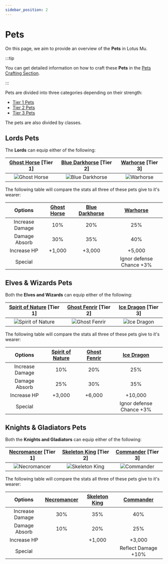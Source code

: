 ```yaml
---
sidebar_position: 2
---
```


# Pets

On this page, we aim to provide an overview of the **Pets** in Lotus Mu.

:::tip

You can get detailed information on how to craft these **Pets** in the [Pets Crafting Section](/category/pets).

:::

Pets are divided into three categories depending on their strength:

- [Tier 1 Pets](/category/tier-1)
- [Tier 2 Pets](/category/tier-2)
- [Tier 3 Pets](/category/tier-3)

The pets are also divided by classes.

## Lords Pets

The **Lords** can equip either of the following:

| [Ghost Horse](/crafting/pets/tier-1/ghost-horse) **[Tier 1]** | [Blue Darkhorse](/crafting/pets/tier-2/blue-darkhorse) **[Tier 2]** | [Warhorse](/crafting/pets/tier-3/warhorse) **[Tier 3]** |
| :-----------------------------------------------------------: | :-----------------------------------------------------------------: | :-----------------------------------------------------: |
|        ![Ghost Horse](/img/items/pets/ghost-horse.jpg)        |       ![Blue Darkhorse](/img/items/pets/blue-dark-horse.jpg)        |        ![Warhorse](/img/items/pets/warhorse.jpg)        |

The following table will compare the stats all three of these pets give to it's wearer:

|     Options     | [Ghost Horse](/crafting/pets/tier-1/ghost-horse) | [Blue Darkhorse](/crafting/pets/tier-2/blue-darkhorse) | [Warhorse](/crafting/pets/tier-3/warhorse) |
| :-------------: | :----------------------------------------------: | :----------------------------------------------------: | :----------------------------------------: |
| Increase Damage |                       10%                        |                          20%                           |                    25%                     |
|  Damage Absorb  |                       30%                        |                          35%                           |                    40%                     |
|   Increase HP   |                      +1,000                      |                         +3,000                         |                   +5,000                   |
|     Special     |                                                  |                                                        |          Ignor defense Chance +3%          |

## Elves & Wizards Pets

Both the **Elves and Wizards** can equip either of the following:

| [Spirit of Nature](/crafting/pets/tier-1/spirit-of-nature) **[Tier 1]** | [Ghost Fenrir](/crafting/pets/tier-2/ghost-fenrir) **[Tier 2]** | [Ice Dragon](/crafting/pets/tier-3/ice-dragon) **[Tier 3]** |
| :---------------------------------------------------------------------: | :-------------------------------------------------------------: | :---------------------------------------------------------: |
|        ![Spirit of Nature](/img/items/pets/spirit-of-nature.jpg)        |        ![Ghost Fenrir](/img/items/pets/ghost-fenrir.jpg)        |        ![Ice Dragon](/img/items/pets/ice-dragon.jpg)        |

The following table will compare the stats all three of these pets give to it's wearer:

|     Options     | [Spirit of Nature](/crafting/pets/tier-1/spirit-of-nature) | [Ghost Fenrir](/crafting/pets/tier-2/ghost-fenrir) | [Ice Dragon](/crafting/pets/tier-3/ice-dragon) |
| :-------------: | :--------------------------------------------------------: | :------------------------------------------------: | :--------------------------------------------: |
| Increase Damage |                            10%                             |                        20%                         |                      25%                       |
|  Damage Absorb  |                            25%                             |                        30%                         |                      35%                       |
|   Increase HP   |                           +3,000                           |                       +6,000                       |                    +10,000                     |
|     Special     |                                                            |                                                    |            Ignor defense Chance +3%            |

## Knights & Gladiators Pets

Both the **Knights and Gladiators** can equip either of the following:

| [Necromancer](/crafting/pets/tier-1/necromancer) **[Tier 1]** | [Skeleton King](/crafting/pets/tier-2/skeleton-king) **[Tier 2]** | [Commander](/crafting/pets/tier-3/commander) **[Tier 3]** |
| :-----------------------------------------------------------: | :---------------------------------------------------------------: | :-------------------------------------------------------: |
|        ![Necromancer](/img/items/pets/necromancer.jpg)        |          ![Skeleton King](/img/items/pets/skeleton.jpg)           |        ![Commander](/img/items/pets/commander.jpg)        |

The following table will compare the stats all three of these pets give to it's wearer:

|     Options     | [Necromancer](/crafting/pets/tier-1/necromancer) | [Skeleton King](/crafting/pets/tier-2/skeleton-king) | [Commander](/crafting/pets/tier-3/commander) |
| :-------------: | :----------------------------------------------: | :--------------------------------------------------: | :------------------------------------------: |
| Increase Damage |                       30%                        |                         35%                          |                     40%                      |
|  Damage Absorb  |                       10%                        |                         20%                          |                     25%                      |
|   Increase HP   |                                                  |                        +1,000                        |                    +3,000                    |
|     Special     |                                                  |                                                      |             Reflect Damage +10%              |
